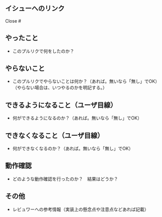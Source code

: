 ## イシューへのリンク

Close #

## やったこと

- このプルリクで何をしたのか？

## やらないこと

- このプルリクでやらないことは何か？（あれば。無いなら「無し」でOK）（やらない場合は、いつやるのかを明記する。）

## できるようになること（ユーザ目線）

- 何ができるようになるのか？（あれば。無いなら「無し」でOK）

## できなくなること（ユーザ目線）

- 何ができなくなるのか？（あれば。無いなら「無し」でOK）

## 動作確認

- どのような動作確認を行ったのか？　結果はどうか？

## その他

- レビュワーへの参考情報（実装上の懸念点や注意点などあれば記載）
